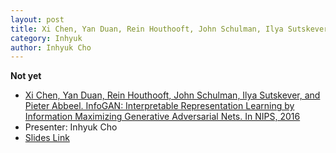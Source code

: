 ```yaml
---
layout: post
title: Xi Chen, Yan Duan, Rein Houthooft, John Schulman, Ilya Sutskever, and Pieter Abbeel. InfoGAN. In NIPS, 2016
category: Inhyuk
author: Inhyuk Cho
---
```


**Not yet**
* [Xi Chen, Yan Duan, Rein Houthooft, John Schulman, Ilya Sutskever, and Pieter Abbeel. InfoGAN: Interpretable Representation Learning by Information Maximizing Generative Adversarial Nets. In NIPS, 2016](https://arxiv.org/abs/1606.03657)
* Presenter: Inhyuk Cho
* [Slides Link][slides-link]

[slides-link]: /reading-group/slides/20160919.pdf
